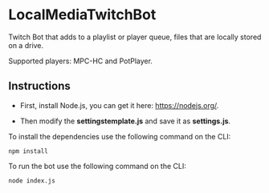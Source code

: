 # LocalMediaTwitchBot
Twitch Bot that adds to a playlist or player queue, files that are locally stored on a drive.

Supported players: MPC-HC and PotPlayer.

## Instructions

* First, install Node.js, you can get it here: https://nodejs.org/.

* Then modify the **settingstemplate.js** and save it as **settings.js**.


To install the dependencies use the following command on the CLI:
```
npm install
```


To run the bot use the following command on the CLI:
```
node index.js
```
